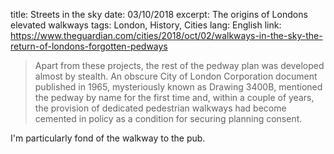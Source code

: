 title: Streets in the sky
date: 03/10/2018
excerpt: The origins of Londons elevated walkways
tags: London, History, Cities
lang: English
link: https://www.theguardian.com/cities/2018/oct/02/walkways-in-the-sky-the-return-of-londons-forgotten-pedways

> Apart from these projects, the rest of the pedway plan was developed almost by stealth. An obscure City of London Corporation document published in 1965, mysteriously known as Drawing 3400B, mentioned the pedway by name for the first time and, within a couple of years, the provision of dedicated pedestrian walkways had become cemented in policy as a condition for securing planning consent.

I'm particularly fond of the walkway to the pub.